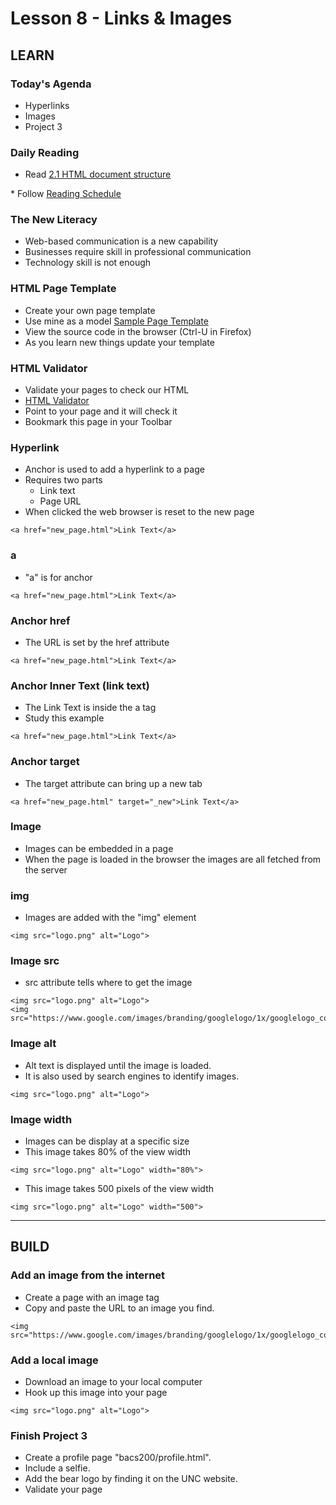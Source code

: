 # Lesson 8 - Links & Images


## LEARN

### Today's Agenda
* Hyperlinks
* Images
* Project 3


### Daily Reading

* Read <a target="_blank" 
href="https://learn.zybooks.com/zybook/UNCOBACS200SeamanFall2021/chapter/1/section/8">
2.1 HTML document structure
</a>
* Follow <a target="_blank" href="/course/bacs200/docs/ZybooksReading">Reading Schedule</a>


### The New Literacy
* Web-based communication is a new capability
* Businesses require skill in professional communication
* Technology skill is not enough


### HTML Page Template
* Create your own page template
* Use mine as a model [Sample Page Template](https://mark-seaman.github.io/demo/week3/template.html)
* View the source code in the browser (Ctrl-U in Firefox)
* As you learn new things update your template


### HTML Validator
* Validate your pages to check our HTML 
* [HTML Validator](https://validator.w3.org/)
* Point to your page and it will check it
* Bookmark this page in your Toolbar


### Hyperlink
* Anchor is used to add a hyperlink to a page
* Requires two parts
    * Link text
    * Page URL
* When clicked the web browser is reset to the new page

```
<a href="new_page.html">Link Text</a>
```


### a
* "a" is for anchor

```
<a href="new_page.html">Link Text</a>
```


### Anchor href
* The URL is set by the href attribute

```
<a href="new_page.html">Link Text</a>
```


### Anchor Inner Text (link text)
* The Link Text is inside the a tag
* Study this example

```
<a href="new_page.html">Link Text</a>
```


### Anchor target
* The target attribute can bring up a new tab

```
<a href="new_page.html" target="_new">Link Text</a>
```


### Image
* Images can be embedded in a page
* When the page is loaded in the browser the images are all fetched from the server


### img
* Images are added with the "img" element

```
<img src="logo.png" alt="Logo">
```


### Image src
* src attribute tells where to get the image

```
<img src="logo.png" alt="Logo">
<img src="https://www.google.com/images/branding/googlelogo/1x/googlelogo_color_272x92dp.png">
```

### Image alt
* Alt text is displayed until the image is loaded.
* It is also used by search engines to identify images.

```
<img src="logo.png" alt="Logo">
```

### Image width
* Images can be display at a specific size
* This image takes 80% of the view width

```
<img src="logo.png" alt="Logo" width="80%">
```

* This image takes 500 pixels of the view width

```
<img src="logo.png" alt="Logo" width="500">
```


---

## BUILD

### Add an image from the internet
* Create a page with an image tag
* Copy and paste the URL to an image you find.

```
<img src="https://www.google.com/images/branding/googlelogo/1x/googlelogo_color_272x92dp.png">
```

### Add a local image
* Download an image to your local computer
* Hook up this image into your page

```
<img src="logo.png" alt="Logo">
```


### Finish Project 3
* Create a profile page "bacs200/profile.html".
* Include a selfie.
* Add the bear logo by finding it on the UNC website.
* Validate your page
